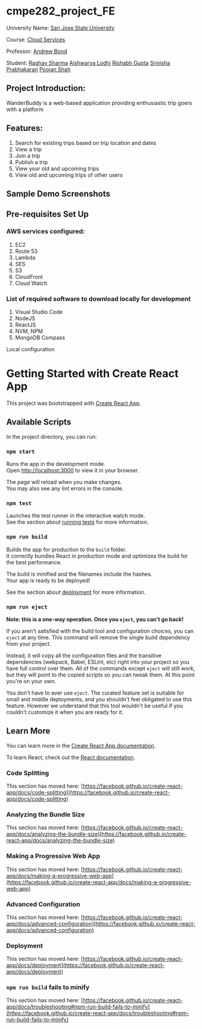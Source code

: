 # cmpe282_project_FE
University Name: [San Jose State University](http://www.sjsu.edu/)

Course: [Cloud Services](http://info.sjsu.edu/web-dbgen/catalog/courses/CMPE281.html)

Professor: [Andrew Bond](https://www.linkedin.com/in/sanjaygarje/)

Student: 
[Raghav Sharma](https://www.linkedin.com/in/raghav-sharma-80629a147)
[Aishwarya Lodhi](https://www.linkedin.com/in/aishwarya-lodhi)
[Rishabh Gupta](https://www.linkedin.com/in/rishabhgupta95)
[Srinisha Prabhakaran](https://www.linkedin.com/in/srinishaa)
[Poojan Shah](https://www.linkedin.com/in/poojan-shah-2aa8b5136)

## Project Introduction:
WanderBuddy is a web-based application providing enthusiastic trip goers with a platform 

## Features:
1. Search for existing trips based on trip location and dates
2. View a trip
3. Join a trip
5. Publish a trip
7. View your old and upcoming trips
8. View old and upcoming trips of other users

## Sample Demo Screenshots

## Pre-requisites Set Up
### AWS services configured:
1. EC2
2. Route 53
3. Lambda
4. SES
5. S3
6. CloudFront
7. Cloud Watch

### List of required software to download locally for development
1. Visual Studio Code
2. NodeJS
3. ReactJS
4. NVM, NPM
5. MongoDB Compass

Local configuration

# Getting Started with Create React App

This project was bootstrapped with [Create React App](https://github.com/facebook/create-react-app).

## Available Scripts

In the project directory, you can run:

### `npm start`

Runs the app in the development mode.\
Open [http://localhost:3000](http://localhost:3000) to view it in your browser.

The page will reload when you make changes.\
You may also see any lint errors in the console.

### `npm test`

Launches the test runner in the interactive watch mode.\
See the section about [running tests](https://facebook.github.io/create-react-app/docs/running-tests) for more information.

### `npm run build`

Builds the app for production to the `build` folder.\
It correctly bundles React in production mode and optimizes the build for the best performance.

The build is minified and the filenames include the hashes.\
Your app is ready to be deployed!

See the section about [deployment](https://facebook.github.io/create-react-app/docs/deployment) for more information.

### `npm run eject`

**Note: this is a one-way operation. Once you `eject`, you can't go back!**

If you aren't satisfied with the build tool and configuration choices, you can `eject` at any time. This command will remove the single build dependency from your project.

Instead, it will copy all the configuration files and the transitive dependencies (webpack, Babel, ESLint, etc) right into your project so you have full control over them. All of the commands except `eject` will still work, but they will point to the copied scripts so you can tweak them. At this point you're on your own.

You don't have to ever use `eject`. The curated feature set is suitable for small and middle deployments, and you shouldn't feel obligated to use this feature. However we understand that this tool wouldn't be useful if you couldn't customize it when you are ready for it.

## Learn More

You can learn more in the [Create React App documentation](https://facebook.github.io/create-react-app/docs/getting-started).

To learn React, check out the [React documentation](https://reactjs.org/).

### Code Splitting

This section has moved here: [https://facebook.github.io/create-react-app/docs/code-splitting](https://facebook.github.io/create-react-app/docs/code-splitting)

### Analyzing the Bundle Size

This section has moved here: [https://facebook.github.io/create-react-app/docs/analyzing-the-bundle-size](https://facebook.github.io/create-react-app/docs/analyzing-the-bundle-size)

### Making a Progressive Web App

This section has moved here: [https://facebook.github.io/create-react-app/docs/making-a-progressive-web-app](https://facebook.github.io/create-react-app/docs/making-a-progressive-web-app)

### Advanced Configuration

This section has moved here: [https://facebook.github.io/create-react-app/docs/advanced-configuration](https://facebook.github.io/create-react-app/docs/advanced-configuration)

### Deployment

This section has moved here: [https://facebook.github.io/create-react-app/docs/deployment](https://facebook.github.io/create-react-app/docs/deployment)

### `npm run build` fails to minify

This section has moved here: [https://facebook.github.io/create-react-app/docs/troubleshooting#npm-run-build-fails-to-minify](https://facebook.github.io/create-react-app/docs/troubleshooting#npm-run-build-fails-to-minify)

